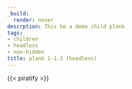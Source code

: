 ```yaml
---
_build:
  render: never
descrption: This be a demo child plank
tags:
- children
- headless
- non-hidden
title: plank 1-1-2 (headless)
---
```

{{< piratify >}}
